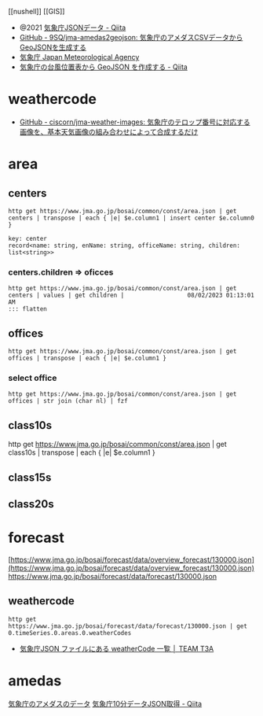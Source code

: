 
[[nushell]]
[[GIS]]

- @2021 [気象庁JSONデータ - Qiita](https://qiita.com/michan06/items/48503631dd30275288f7)
- [GitHub - 9SQ/jma-amedas2geojson: 気象庁のアメダスCSVデータからGeoJSONを生成する](https://github.com/9SQ/jma-amedas2geojson)
- [気象庁 Japan Meteorological Agency](https://www.data.jma.go.jp/developer/gis.html)
- [気象庁の台風位置表から GeoJSON を作成する - Qiita](https://qiita.com/mg_kudo/items/d490f7b47f44e74e8b8e)

# weathercode
- [GitHub - ciscorn/jma-weather-images: 気象庁のテロップ番号に対応する画像を、基本天気画像の組み合わせによって合成するだけ](https://github.com/ciscorn/jma-weather-images)

# area
## centers
```nu
http get https://www.jma.go.jp/bosai/common/const/area.json | get centers | transpose | each { |e| $e.column1 | insert center $e.column0 }
```

```
key: center
record<name: string, enName: string, officeName: string, children: list<string>>
```

### centers.children => oficces
```
http get https://www.jma.go.jp/bosai/common/const/area.json | get centers | values | get children |                  08/02/2023 01:13:01 AM
::: flatten
```

## offices
```nu
http get https://www.jma.go.jp/bosai/common/const/area.json | get offices | transpose | each { |e| $e.column1 }
```

### select office
```
http get https://www.jma.go.jp/bosai/common/const/area.json | get offices | str join (char nl) | fzf
```
## class10s
http get https://www.jma.go.jp/bosai/common/const/area.json | get class10s | transpose | each { |e| $e.column1 }

## class15s

## class20s

# forecast
[https://www.jma.go.jp/bosai/forecast/data/overview_forecast/130000.json](https://www.jma.go.jp/bosai/forecast/data/overview_forecast/130000.json)
https://www.jma.go.jp/bosai/forecast/data/forecast/130000.json

## weathercode
```nu
http get https://www.jma.go.jp/bosai/forecast/data/forecast/130000.json | get 0.timeSeries.0.areas.0.weatherCodes
```

- [気象庁JSON ファイルにある weatherCode 一覧 │ TEAM T3A](https://www.t3a.jp/blog/web-develop/weather-code-list/)

# amedas
[気象庁のアメダスのデータ](https://okumuralab.org/~okumura/python/amedas.html)
[気象庁10分データJSON取得 - Qiita](https://qiita.com/pirotan628/items/b58c9fbebde4c746845d)
